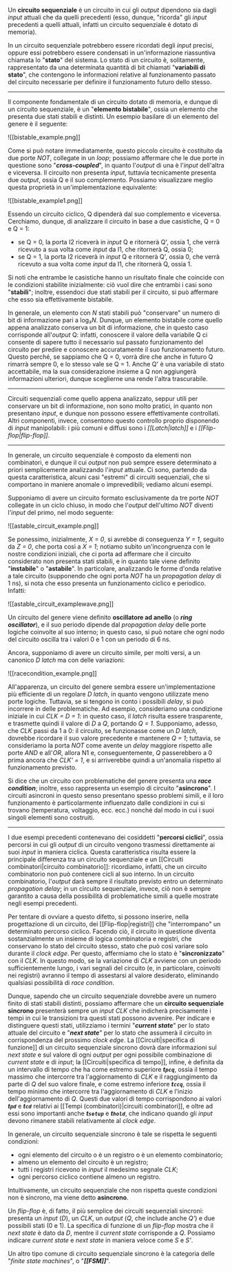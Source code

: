 Un **circuito sequenziale** è un circuito in cui gli *output* dipendono sia dagli *input* attuali che da quelli precedenti (esso, dunque, "ricorda" gli *input* precedenti a quelli attuali, infatti un circuito sequenziale è dotato di memoria).

In un circuito sequenziale potrebbero essere ricordati degli *input* precisi, oppure essi potrebbero essere condensati in un'informazione riassuntiva chiamata lo "**stato**" del sistema. Lo stato di un circuito è, solitamente, rappresentato da una determinata quantità di bit chiamati "**variabili di stato**", che contengono le informazioni relative al funzionamento passato del circuito necessarie per definire il funzionamento futuro dello stesso.
___
Il componente fondamentale di un circuito dotato di memoria, e dunque di un circuito sequenziale, è un "**elemento bistabile**", ossia un elemento che presenta due stati stabili e distinti. Un esempio basilare di un elemento del genere è il seguente:

![[bistable_example.png]]

Come si può notare immediatamente, questo piccolo circuito è costituito da due porte *NOT*, collegate in un *loop*; possiamo affermare che le due porte in questione sono "***cross-coupled***", in quanto l'*output* di una è l'*input* dell'altra e viceversa. Il circuito non presenta *input*, tuttavia tecnicamente presenta due *output*, ossia Q e il suo complemento. Possiamo visualizzare meglio questa proprietà in un'implementazione equivalente:

![[bistable_example1.png]]

Essendo un circuito ciclico, Q dipenderà dal suo complemento e viceversa. Cerchiamo, dunque, di analizzare il circuito in base a due casistiche, Q = 0 e Q = 1:
- se Q = 0, la porta I2 riceverà in *input* Q e ritornerà Q', ossia 1, che verrà ricevuto a sua volta come *input* da I1, che ritornerà Q, ossia 0;
- se Q = 1, la porta I2 riceverà in *input* Q e ritornerà Q', ossia 0, che verrà ricevuto a sua volta come *input* da I1, che ritornerà Q, ossia 1.

Si noti che entrambe le casistiche hanno un risultato finale che coincide con le condizioni stabilite inizialmente: ciò vuol dire che entrambi i casi sono "**stabili**"; inoltre, essendoci due stati stabili per il circuito, si può affermare che esso sia effettivamente bistabile.

In generale, un elemento con *N* stati stabili può "conservare" un numero di bit di informazione pari a log₂*N*. Dunque, un elemento bistabile come quello appena analizzato conserva un bit di informazione, che in questo caso corrisponde all'*output* Q: infatti, conoscere il valore della variabile Q ci consente di sapere tutto il necessario sul passato funzionamento del circuito per predire e conoscere accuratamente il suo funzionamento futuro. Questo perché, se sappiamo che Q = 0, vorrà dire che anche in futuro Q rimarrà sempre 0, e lo stesso vale se Q = 1. Anche Q' è una variabile di stato accettabile, ma la sua considerazione insieme a Q non aggiungerà informazioni ulteriori, dunque sceglierne una rende l'altra trascurabile.
___
Circuiti sequenziali come quello appena analizzato, seppur utili per conservare un bit di informazione, non sono molto pratici, in quanto non presentano *input*, e dunque non possono essere effettivamente controllati. Altri componenti, invece, consentono questo controllo proprio disponendo di *input* manipolabili: i più comuni e diffusi sono i *[[Latch|latch]]* e i *[[Flip-flop|flip-flop]]*.
___
In generale, un circuito sequenziale è composto da elementi non combinatori, e dunque il cui *output* non può sempre essere determinato a priori semplicemente analizzando l'*input* attuale. Ci sono, partendo da questa caratteristica, alcuni casi "estremi" di circuiti sequenziali, che si comportano in maniere anomale o imprevedibili; vediamo alcuni esempi.

Supponiamo di avere un circuito formato esclusivamente da tre porte *NOT* collegate in un ciclo chiuso, in modo che l'*output* dell'ultimo *NOT* diventi l'*input* del primo, nel modo seguente:

![[astable_circuit_example.png]]

Se ponessimo, inizialmente, *X = 0*, si avrebbe di conseguenza *Y = 1*, seguito da *Z = 0*, che porta così a *X = 1*; notiamo subito un'incongruenza con le nostre condizioni iniziali, che ci porta ad affermare che il circuito considerato non presenta stati stabili, e in quanto tale viene definito "**instabile**" o "**astabile**". In particolare, analizzando le forme d'onda relative a tale circuito (supponendo che ogni porta *NOT* ha un *propagation delay* di 1 ns), si nota che esso presenta un funzionamento ciclico e periodico. Infatti:

![[astable_circuit_examplewave.png]]

Un circuito del genere viene definito **oscillatore ad anello** (o ***ring oscillator***), e il suo periodo dipende dal *propagation delay* delle porte logiche coinvolte al suo interno; in questo caso, si può notare che ogni nodo del circuito oscilla tra i valori 0 e 1 con un periodo di 6 ns.

Ancora, supponiamo di avere un circuito simile, per molti versi, a un canonico *D latch* ma con delle variazioni:

![[racecondition_example.png]]

All'apparenza, un circuito del genere sembra essere un'implementazione più efficiente di un regolare *D latch*, in quanto vengono utilizzate meno porte logiche. Tuttavia, se si tengono in conto i possibili *delay*, si può incorrere in delle problematiche. Ad esempio, consideriamo una condizione iniziale in cui *CLK = D = 1*: in questo caso, il *latch* risulta essere trasparente, e trasmette quindi il valore di *D* a *Q*, portando *Q = 1*. Supponiamo, adesso, che *CLK* passi da 1 a 0: il circuito, se funzionasse come un *D latch*, dovrebbe ricordare il suo valore precedente e mantenere *Q = 1*; tuttavia, se consideriamo la porta *NOT* come avente un *delay* maggiore rispetto alle porte *AND* e all'*OR*, allora N1 e, conseguentemente, *Q* passerebbero a 0 prima ancora che *CLK' = 1*, e si arriverebbe quindi a un'anomalia rispetto al funzionamento previsto.

Si dice che un circuito con problematiche del genere presenta una ***race condition***; inoltre, esso rappresenta un esempio di circuito "**asincrono**". I circuiti asincroni in questo senso presentano spesso problemi simili, e il loro funzionamento è particolarmente influenzato dalle condizioni in cui si trovano (temperatura, voltaggio, ecc. ecc.) nonché dal modo in cui i suoi singoli elementi sono costruiti.
___
I due esempi precedenti contenevano dei cosiddetti "**percorsi ciclici**", ossia percorsi in cui gli *output* di un circuito vengono trasmessi direttamente ai suoi *input* in maniera ciclica. Questa caratteristica risulta essere la principale differenza tra un circuito sequenziale e un [[Circuiti combinatori|circuito combinatorio]]: ricordiamo, infatti, che un circuito combinatorio non può contenere cicli al suo interno. In un circuito combinatorio, l'*output* darà sempre il risultato previsto entro un determinato *propagation delay*; in un circuito sequenziale, invece, ciò non è sempre garantito a causa della possibilità di problematiche simili a quelle mostrate negli esempi precedenti.

Per tentare di ovviare a questo difetto, si possono inserire, nella progettazione di un circuito, dei [[Flip-flop|registri]] che "interrompano" un determinato percorso ciclico. Facendo ciò, il circuito in questione diventa sostanzialmente un insieme di logica combinatoria e registri, che conservano lo stato del circuito stesso, stato che può così variare solo durante il *clock edge*. Per questo, affermiamo che lo stato è "**sincronizzato**" con il *CLK*. In questo modo, se la variazione di *CLK* avviene con un periodo sufficientemente lungo, i vari segnali del circuito (e, in particolare, coinvolti nei registri) avranno il tempo di assestarsi al valore desiderato, eliminando qualsiasi possibilità di *race condition*.

Dunque, sapendo che un circuito sequenziale dovrebbe avere un numero finito di stati stabili distinti, possiamo affermare che un **circuito sequenziale sincrono** presenterà sempre un *input* *CLK* che indicherà precisamente i tempi in cui le transizioni tra questi stati possono avvenire. Per indicare e distinguere questi stati, utilizziamo i termini "***current state***" per lo stato attuale del circuito e "***next state***" per lo stato che assumerà il circuito in corrispondenza del prossimo *clock edge*. La [[Circuiti|specifica di funzione]] di un circuito sequenziale sincrono dovrà dare informazioni sul *next state* e sul valore di ogni *output* per ogni possibile combinazione di *current state* e di *input*; la [[Circuiti|specifica di tempo]], infine, è definita da un intervallo di tempo che ha come estremo superiore ***t`pcq`***, ossia il tempo  massimo che intercorre tra l'aggiornamento di *CLK* e il raggiungimento da parte di *Q* del suo valore finale, e come estremo inferiore ***t`ccq`***, ossia il tempo minimo che intercorre tra l'aggiornamento di *CLK* e l'inizio dell'aggiornamento di *Q*. Questi due valori di tempo corrispondono ai valori ***t`pd`*** e ***t`cd`*** relativi ai [[Tempi (combinatori)|circuiti combinatori]], e oltre ad essi sono importanti anche ***t`setup`*** e ***t`hold`***, che indicano quando gli *input* devono rimanere stabili relativamente al *clock edge*.

In generale, un circuito sequenziale sincrono è tale se rispetta le seguenti condizioni:
- ogni elemento del circuito o è un registro o è un elemento combinatorio;
- almeno un elemento del circuito è un registro;
- tutti i registri ricevono in *input* il medesimo segnale *CLK*;
- ogni percorso ciclico contiene almeno un registro.

Intuitivamente, un circuito sequenziale che non rispetta queste condizioni non è sincrono, ma viene detto **asincrono**.

Un *flip-flop* è, di fatto, il più semplice dei circuiti sequenziali sincroni: presenta un *input* (*D*), un *CLK*, un *output* (*Q*, che include anche *Q'*) e due possibili stati (0 e 1). La specifica di funzione di un *flip-flop* mostra che il *next state* è dato da *D*, mentre il *current state* corrisponde a *Q*. Possiamo indicare *current state* e *next state* in maniera veloce come *S* e *S'*.

Un altro tipo comune di circuito sequenziale sincrono è la categoria delle "*finite state machines*", o "***[[FSM]]***".

